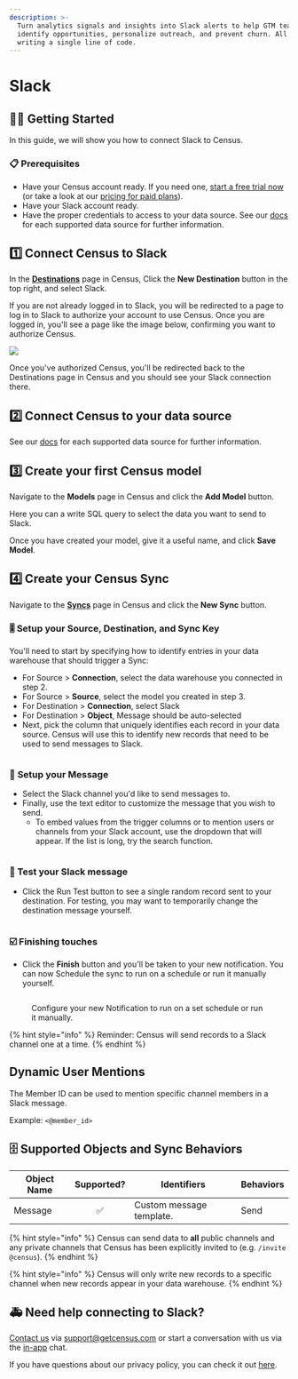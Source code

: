 ```yaml
---
description: >-
  Turn analytics signals and insights into Slack alerts to help GTM teams
  identify opportunities, personalize outreach, and prevent churn. All without
  writing a single line of code.
---
```


# Slack

## 🏃‍♀️ Getting Started

‌In this guide, we will show you how to connect Slack to Census.

### 📋 Prerequisites

* Have your Census account ready. If you need one, [start a free trial now](https://app.getcensus.com/) (or take a look at our [pricing for paid plans](https://www.getcensus.com/pricing)).
* Have your Slack account ready.
* Have the proper credentials to access to your data source. See our [docs](broken-reference/) for each supported data source for further information.

## 1️⃣ Connect Census to Slack

In the [**Destinations**](https://app.getcensus.com/destinations) page in Census, Click the **New Destination** button in the top right, and select Slack.

If you are not already logged in to Slack, you will be redirected to a page to log in to Slack to authorize your account to use Census. Once you are logged in, you'll see a page like the image below, confirming you want to authorize Census.

![](<../.gitbook/assets/Screen Shot 2021-09-13 at 9.39.16 AM.png>)

Once you've authorized Census, you'll be redirected back to the Destinations page in Census and you should see your Slack connection there.

## 2️⃣ Connect Census to your data source

See our [docs](broken-reference/) for each supported data source for further information.

## 3️⃣ Create your first Census model

Navigate to the **Models** page in Census and click the **Add Model** button.

Here you can a write SQL query to select the data you want to send to Slack.

Once you have created your model, give it a useful name, and click **Save Model**.

## 4️⃣ Create your Census Sync

Navigate to the [**Syncs**](https://app.getcensus.com/syncs) page in Census and click the **New Sync** button.

### 🎚 Setup your Source, Destination, and Sync Key

You'll need to start by specifying how to identify entries in your data warehouse that should trigger a Sync:

* For Source > **Connection**, select the data warehouse you connected in step 2.
* For Source > **Source**, select the model you created in step 3.
* For Destination > **Connection**, select Slack
* For Destination > **Object**, Message should be auto-selected
* Next, pick the column that uniquely identifies each record in your data source. Census will use this to identify new records that need to be used to send messages to Slack.

<figure><img src="../.gitbook/assets/Screenshot 2023-06-21 at 2.53.41 PM.png" alt=""><figcaption></figcaption></figure>

### 💬 **Setup your Message**

* Select the Slack channel you'd like to send messages to.
* Finally, use the text editor to customize the message that you wish to send.
  * To embed values from the trigger columns or to mention users or channels from your Slack account, use the dropdown that will appear. If the list is long, try the search function.

<figure><img src="../.gitbook/assets/Screenshot 2023-06-21 at 2.56.10 PM.png" alt=""><figcaption></figcaption></figure>

### 🧪 Test your Slack message

* Click the Run Test button to see a single random record sent to your destination. For testing, you may want to temporarily change the destination message yourself.

<figure><img src="../.gitbook/assets/Screenshot 2023-06-21 at 3.16.57 PM.png" alt=""><figcaption></figcaption></figure>

### ☑️ Finishing touches

* Click the **Finish** button and you'll be taken to your new notification. You can now Schedule the sync to run on a schedule or run it manually yourself.

<figure><img src="../.gitbook/assets/CleanShot 2022-10-11 at 11.02.21@2x.png" alt=""><figcaption><p>Configure your new Notification to run on a set schedule or run it manually.</p></figcaption></figure>

{% hint style="info" %}
Reminder: Census will send records to a Slack channel one at a time.
{% endhint %}

## Dynamic User Mentions

The Member ID can be used to mention specific channel members in a Slack message.&#x20;

Example: `<@member_id>`

## 🗄️ Supported Objects and Sync Behaviors <a href="#supported-objects-and-sync-behaviors" id="supported-objects-and-sync-behaviors"></a>

| **Object Name** | **Supported?** | **Identifiers**          | **Behaviors** |
|-----------------|:--------------:|--------------------------|---------------|
| Message         |       ✅        | Custom message template. | Send          |

{% hint style="info" %}
Census can send data to **all** public channels and any private channels that Census has been explicitly invited to (e.g. `/invite @census`).
{% endhint %}

{% hint style="info" %}
Census will only write new records to a specific channel when new records appear in your data warehouse.
{% endhint %}

## 🚑 Need help connecting to Slack?

[Contact us](mailto:support@getcensus.com) via support@getcensus.com or start a conversation with us via the [in-app](https://app.getcensus.com) chat.

If you have questions about our privacy policy, you can check it out [here](https://www.getcensus.com/legal/privacy-policy).
